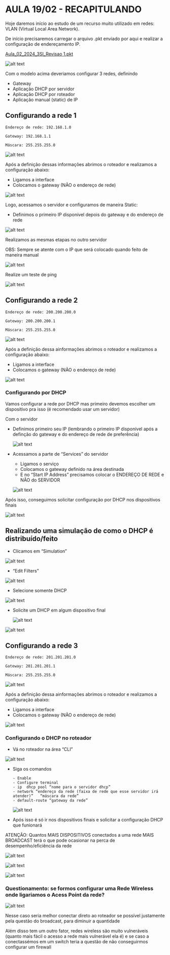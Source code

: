 # AULA 19/02 - RECAPITULANDO

Hoje daremos início ao estudo de um recurso muito utilizado em redes: VLAN (Virtual Local Area Network).

De início precisaremos carregar o arquivo .pkt enviado por aqui e realizar a configuração de endereçamento IP.

[Aula_02_2024_3SI_Revisao 1.pkt](https://prod-files-secure.s3.us-west-2.amazonaws.com/7fcb26bc-7e98-4600-9532-f1d6c7affda3/df1c92f0-0022-4d21-9e43-882a85f1bd93/Aula_02_2024_3SI_Revisao_1.pkt)

![alt text](image.png)

Com o modelo acima deveriamos configurar 3 redes, definindo

- Gateway
- Aplicação DHCP por servidor
- Aplicação DHCP por roteador
- Aplicação manual (static) de IP

## Configurando a rede 1
```
Endereço de rede: 192.168.1.0

Gateway: 192.168.1.1

Máscara: 255.255.255.0
```
![alt text](image-1.png)

Após a definição dessas informações abrimos o roteador e realizamos a configuração abaixo:

- Ligamos a interface
- Colocamos o gateway (NÃO o endereço de rede)

![alt text](image-2.png)

Logo, acessamos o servidor e configuramos de maneira Static:

- Definimos o primeiro IP disponível depois do gateway e do endereço de rede

![alt text](image-3.png)

Realizamos as mesmas etapas no outro servidor

OBS: Sempre se atente com o IP que será colocado quando feito de maneira manual 

![alt text](image-4.png)

Realize um teste de ping

![alt text](image-5.png)

## Configurando a rede 2
```
Endereço de rede: 200.200.200.0

Gateway: 200.200.200.1

Máscara: 255.255.255.0
```
![alt text](image-6.png)

Após a definição dessa ainformações abrimos o roteador e realizamos a configuração abaixo:

- Ligamos a interface
- Colocamos o gateway (NÃO o endereço de rede)

![alt text](image-7.png)

### Configurando por DHCP

Vamos configurar a rede por DHCP mas primeiro devemos escolher um dispositivo pra isso (é recomendado usar um servidor)

Com o servidor 

- Definimos primeiro seu IP (lembrando o primeiro IP disponível após a definção do gateway e do endereço de rede de preferência)
    
    ![alt text](image-8.png)
    
- Acessamos a parte de “Services” do servidor
    - Ligamos o serviço
    - Colocamos o gateway definido na área destinada
    - E no “Start IP Address” precisamos colocar o ENDEREÇO DE REDE e NÃO do SERVIDOR
    
    ![alt text](image-9.png)
    

Após isso, conseguimos solicitar configuração por DHCP nos dispositivos finais

![alt text](image-10.png)
## Realizando uma simulação de como o DHCP é distribuído/feito

- Clicamos em “Simulation”

![alt text](image-11.png)

- “Edit Filters”

![alt text](image-12.png)

- Selecione somente DHCP

![alt text](image-13.png)

- Solicite um DHCP em algum dispositivo final
    
    ![alt text](image-14.png)
    

![alt text](image-15.png)

## Configurando a rede 3
```
Endereço de rede: 201.201.201.0

Gateway: 201.201.201.1

Máscara: 255.255.255.0 
```
![alt text](image-16.png)

Após a definição dessa ainformações abrimos o roteador e realizamos a configuração abaixo:

- Ligamos a interface
- Colocamos o gateway (NÃO o endereço de rede)

![alt text](image-17.png)

### Configurando o DHCP no roteador

- Vá no roteador na área “CLI”

![alt text](image-18.png)

- Siga os comandos
    ```
    - Enable
    - Configure terminal
    - ip  dhcp pool “nome para o servidor dhcp”
    - network “endereço da rede (faixa de rede que esse servidor irá atender)”   “máscara da rede”
    - default-route “gateway da rede”
    ```
    ![alt text](image-19.png)
    

- Após isso é só ir nos dispositivos finais e solicitar a configuração DHCP que funionará

ATENÇÃO: Quantos MAIS DISPOSITIVOS conectados a uma rede MAIS BROADCAST terá o que pode ocasionar na perca de desempenho/eficiência da rede

![alt text](image-20.png)

![alt text](image-21.png)

![alt text](image-22.png)

### Questionamento: se formos configurar uma Rede Wireless onde ligariamos o Acess Point da rede?

![alt text](image-23.png)

Nesse caso seria melhor conectar direto ao roteador se possível justamente pela questão do broadcast, para diminuir a quantidade

Além disso tem um outro fator, redes wireless são muito vulneráveis (quanto mais fácil o acesso a rede mais vulnerável ela é) e se caso a conectassémos em um switch teria a questão de não conseguirmos configurar um firewall